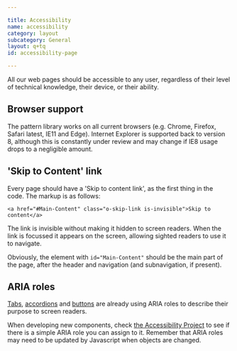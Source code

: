 ```yaml
---

title: Accessibility
name: accessibility
category: layout
subcategory: General
layout: q+tq
id: accessibility-page

---
```


<div class="lead"><p>All our web pages should be accessible to any user, regardless of their level of technical knowledge, their device, or their ability.</p></div>

## Browser support

The pattern library works on all current browsers (e.g. Chrome, Firefox, Safari latest, IE11 and Edge). Internet Explorer is supported back to version 8, although this is constantly under review and may change if IE8 usage drops to a negligible amount.

## 'Skip to Content' link

Every page should have a 'Skip to content link', as the first thing in the code. The markup is as follows:

```markup
<a href="#Main-Content" class="o-skip-link is-invisible">Skip to content</a>
```

The link is invisible without making it hidden to screen readers. When the link is focussed it appears on the screen, allowing sighted readers to use it to navigate.

Obviously, the element with `id="Main-Content"` should be the main part of the page, after the header and navigation (and subnavigation, if present).

## ARIA roles

[Tabs](css-components/tabs.html), [accordions](css-components/accordion.html) and [buttons](css-components/buttons.html) are already using ARIA roles to describe their purpose to screen readers.

When developing new components, check [the Accessibility Project](http://a11yproject.com/patterns/) to see if there is a simple ARIA role you can assign to it. Remember that ARIA roles may need to be updated by Javascript when objects are changed.
